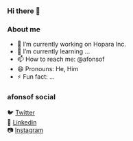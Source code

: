 ### Hi there 👋

### About me
- 🔭 I’m currently working on Hopara Inc.
- 🌱 I’m currently learning ...
- 📫 How to reach me: @afonsof
- 😄 Pronouns: He, Him
- ⚡ Fun fact: ...

### afonsof social
🐦 [Twitter](https://twitter.com/afonsof)<br>
💼 [Linkedin](https://www.linkedin.com/in/afonsof)<br>
📷 [Instagram](http://instagram.com/afonsof)<br>

<!-- BLOG-POST-LIST:START --><!-- BLOG-POST-LIST:END -->
